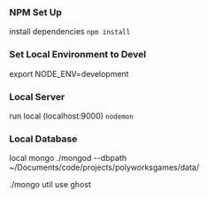 ### NPM Set Up
install dependencies
`npm install`

### Set Local Environment to Devel
export NODE_ENV=development

### Local Server
run local (localhost:9000)
`nodemon`

### Local Database
local mongo 
./mongod --dbpath ~/Documents/code/projects/polyworksgames/data/

./mongo util
use ghost


